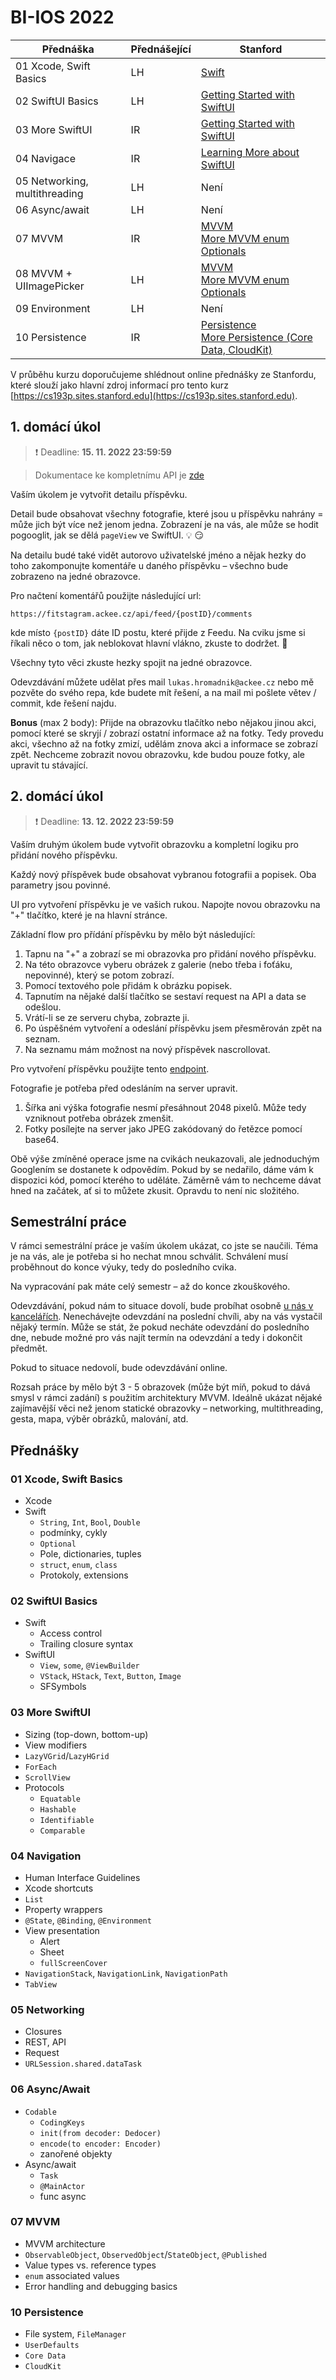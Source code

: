 # BI-IOS 2022

| Přednáška | Přednášející | Stanford |
| --------- | -------- | -------- |
| 01 Xcode, Swift Basics | LH | [Swift](https://cs193p.sites.stanford.edu/sites/g/files/sbiybj16636/files/media/file/reading_1.pdf) |
| 02 SwiftUI Basics | LH | [Getting Started with SwiftUI](https://www.youtube.com/watch?v=bqu6BquVi2M) |
| 03 More SwiftUI | IR | [Getting Started with SwiftUI](https://www.youtube.com/watch?v=bqu6BquVi2M) |
| 04 Navigace | IR | [Learning More about SwiftUI](https://youtu.be/3lahkdHEhW8) |
| 05 Networking, multithreading | LH | Není |
| 06 Async/await | LH | Není |
| 07 MVVM | IR | [MVVM](https://youtu.be/--qKOhdgJAs)<br>[More MVVM enum Optionals](https://youtu.be/oWZOFSYS5GE) |
| 08 MVVM + UIImagePicker | LH | [MVVM](https://youtu.be/--qKOhdgJAs)<br>[More MVVM enum Optionals](https://youtu.be/oWZOFSYS5GE) |
| 09 Environment | LH | Není |
| 10 Persistence | IR  | [Persistence](https://youtu.be/pT5yiBu2xbU)<br>[More Persistence (Core Data, CloudKit)](https://youtu.be/wX3ruVLlWPg)

V průběhu kurzu doporučujeme shlédnout online přednášky ze Stanfordu, které slouží jako hlavní zdroj informací pro tento kurz [https://cs193p.sites.stanford.edu](https://cs193p.sites.stanford.edu).

## 1. domácí úkol

> :exclamation: Deadline: **15. 11. 2022 23:59:59**

> Dokumentace ke kompletnímu API je [zde](https://fitstagram.ackee.cz/docs/)

Vaším úkolem je vytvořit detailu příspěvku.

Detail bude obsahovat všechny fotografie, které jsou u příspěvku nahrány = může jich být více než jenom jedna. Zobrazení je na vás, ale může se hodit pogooglit, jak se dělá `pageView` ve SwiftUI. :bulb: :smirk:

Na detailu budé také vidět autorovo uživatelské jméno a nějak hezky do toho zakomponujte komentáře u daného příspěvku – všechno bude zobrazeno na jedné obrazovce.

Pro načtení komentářů použijte následující url:
```
https://fitstagram.ackee.cz/api/feed/{postID}/comments
```
kde místo `{postID}` dáte ID postu, které přijde z Feedu. Na cviku jsme si říkali něco o tom, jak neblokovat hlavní vlákno, zkuste to dodržet. :pray:

Všechny tyto věci zkuste hezky spojit na jedné obrazovce.

Odevzdávání můžete udělat přes mail `lukas.hromadnik@ackee.cz` nebo mě pozvěte do svého repa, kde budete mít řešení, a na mail mi pošlete větev / commit, kde řešení najdu.

**Bonus** (max 2 body): Přijde na obrazovku tlačítko nebo nějakou jinou akci, pomocí které se skryjí / zobrazí ostatní informace až na fotky. Tedy provedu akci, všechno až na fotky zmizí, udělám znova akci a informace se zobrazí zpět. Nechceme zobrazit novou obrazovku, kde budou pouze fotky, ale upravit tu stávající.

## 2. domácí úkol

> :exclamation: Deadline: **13. 12. 2022 23:59:59**

Vaším druhým úkolem bude vytvořit obrazovku a kompletní logiku pro přidání nového příspěvku.

Každý nový příspěvek bude obsahovat vybranou fotografii a popisek. Oba parametry jsou povinné.

UI pro vytvoření příspěvku je ve vašich rukou. Napojte novou obrazovku na "+" tlačítko, které je na hlavní stránce.

Základní flow pro přídání příspěvku by mělo být následující:

1. Tapnu na "+" a zobrazí se mi obrazovka pro přidání nového příspěvku.
2. Na této obrazovce vyberu obrázek z galerie (nebo třeba i foťáku, nepovinné), který se potom zobrazí.
3. Pomocí textového pole přidám k obrázku popisek.
4. Tapnutím na nějaké další tlačítko se sestaví request na API a data se odešlou.
6. Vrátí-li se ze serveru chyba, zobrazte ji.
7. Po úspěšném vytvoření a odeslání příspěvku jsem přesměrován zpět na seznam.
8. Na seznamu mám možnost na nový příspěvek nascrollovat.

Pro vytvoření příspěvku použijte tento [endpoint](https://fitstagram.ackee.cz/docs/#/Feed/post_feed).

Fotografie je potřeba před odesláním na server upravit.

1. Šířka ani výška fotografie nesmí přesáhnout 2048 pixelů. Může tedy vzniknout potřeba obrázek zmenšit. 
2. Fotky posílejte na server jako JPEG zakódovaný do řetězce pomocí base64.

Obě výše zmíněné operace jsme na cvikách neukazovali, ale jednoduchým Googlením se dostanete k odpovědím. Pokud by se nedařilo, dáme vám k dispozici kód, pomocí kterého to uděláte. Záměrně vám to nechceme dávat hned na začátek, ať si to můžete zkusit. Opravdu to není nic složitého.

## Semestrální práce

V rámci semestrální práce je vaším úkolem ukázat, co jste se naučili. Téma je na vás, ale je potřeba si ho nechat mnou schválit. Schválení musí proběhnout do konce výuky, tedy do posledního cvika.

Na vypracování pak máte celý semestr – až do konce zkouškového.

Odevzdávání, pokud nám to situace dovolí, bude probíhat osobně [u nás v kancelářích](https://mapy.cz/zakladni?source=firm&id=12749992&ds=1&x=14.3907423&y=50.0997880&z=17). Nenechávejte odevzdání na poslední chvíli, aby na vás vystačil nějaký termín. Může se stát, že pokud necháte odevzdání do posledního dne, nebude možné pro vás najít termín na odevzdání a tedy i dokončit předmět.

Pokud to situace nedovolí, bude odevzdávání online.

Rozsah práce by mělo být 3 - 5 obrazovek (může být míň, pokud to dává smysl v rámci zadání) s použitím architektury MVVM. Ideálně ukázat nějaké zajímavější věci než jenom statické obrazovky – networking, multithreading, gesta, mapa, výběr obrázků, malování, atd.

## Přednášky

### 01 Xcode, Swift Basics
* Xcode
* Swift
  * `String`, `Int`, `Bool`, `Double`
  * podmínky, cykly
  * `Optional`
  * Pole, dictionaries, tuples
  * `struct`, `enum`, `class`
  * Protokoly, extensions 

### 02 SwiftUI Basics
* Swift
  * Access control
  * Trailing closure syntax
* SwiftUI
  * `View`, `some`, `@ViewBuilder`
  * `VStack`, `HStack`, `Text`, `Button`, `Image`
  * SFSymbols

### 03 More SwiftUI
* Sizing (top-down, bottom-up)
* View modifiers
* `LazyVGrid`/`LazyHGrid`
* `ForEach`
* `ScrollView`
* Protocols
  * `Equatable`
  * `Hashable`
  * `Identifiable`
  * `Comparable`

### 04 Navigation
* Human Interface Guidelines
* Xcode shortcuts
* `List`
* Property wrappers
* `@State`, `@Binding`, `@Environment`
* View presentation
  * Alert
  * Sheet
  * `fullScreenCover`
* `NavigationStack`, `NavigationLink`, `NavigationPath`
* `TabView`

### 05 Networking
* Closures
* REST, API
* Request
* `URLSession.shared.dataTask`

### 06 Async/Await
* `Codable`
  * `CodingKeys`
  * `init(from decoder: Dedocer)`
  * `encode(to encoder: Encoder)`
  * zanořené objekty
* Async/await
  * `Task`
  * `@MainActor`
  * func async

### 07 MVVM
* MVVM architecture
* `ObservableObject`, `ObservedObject`/`StateObject`, `@Published`
* Value types vs. reference types
* `enum` associated values
* Error handling and debugging basics

### 10 Persistence
* File system, `FileManager`
* `UserDefaults`
* `Core Data`
* `CloudKit`